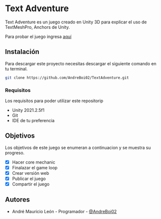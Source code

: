 # Text Adventure

Text Adventure es un juego creado en Unity 3D para explicar el uso de TextMeshPro, Anchors de Unity.

Para probar el juego ingresa [aquí](https://datbois2pro.itch.io/text-adventure?secret=FSm3cjtOvE0HcT5krWTjYI4GKMk)

## Instalación

Para descargar este proyecto necesitas descargar el siguiente comando en tu terminal.

```bash
git clone https://github.com/AndreBoi02/TextAdventure.git
```

### Requisitos

Los requisitos para poder utilizar este repositorip

* Unity 2021.2.5f1
* Git
* IDE de tu preferencia

## Objetivos

Los objetivos de este juego se enumeran a continuacion y se muestra su progreso.

- [x] Hacer core mechanic
- [x] Finalazar el game loop
- [x] Crear versión web
- [x] Publicar el juego
- [x] Compartir el juego

## Autores

* André Mauricio León - Programador - [@AndreBoi02](https://github.com/AndreBoi02)